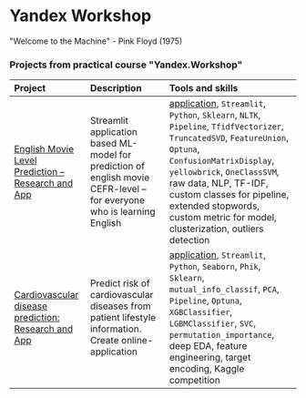 # Yandex Workshop
"Welcome to the Machine" - Pink Floyd (1975)

### Projects from practical course "Yandex.Workshop"

| Project               | Description           | Tools and skills          |
|:----------------------|:----------------------|:--------------------------|
| [English Movie Level Prediction – Research and App](https://github.com/Nanobelka/english_subtitles_level) | Streamlit application based ML-model for prediction of english movie CEFR-level – for everyone who is learning English | [application](https://movie-level.streamlit.app/), `Streamlit`, `Python`, `Sklearn`, `NLTK`, `Pipeline`, `TfidfVectorizer`, `TruncatedSVD`, `FeatureUnion`, `Optuna`, `ConfusionMatrixDisplay`, `yellowbrick`, `OneClassSVM`, raw data, NLP, TF-IDF, custom classes for pipeline, extended stopwords, custom metric for model, clusterization, outliers detection |
| [Cardiovascular disease prediction: Research and App](https://github.com/Nanobelka/cardiovascular_disease_prediction) | Predict risk of cardiovascular diseases from patient lifestyle information. Create online-application | [application](https://cardiovascular-disease-prediction.streamlit.app/), `Streamlit`, `Python`, `Seaborn`, `Phik`, `Sklearn`, `mutual_info_classif`, `PCA`, `Pipeline`, `Optuna`, `XGBClassifier`, `LGBMClassifier`, `SVC`, `permutation_importance`, deep EDA, feature engineering, target encoding, Kaggle competition |
